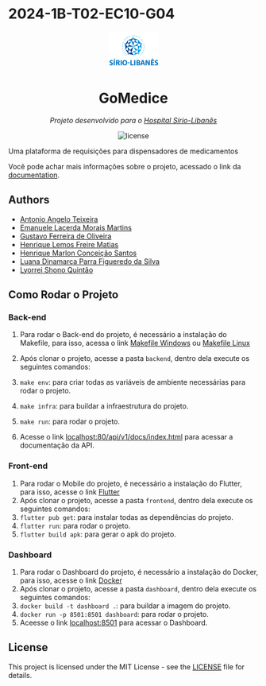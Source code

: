 # 2024-1B-T02-EC10-G04

<p align="center">
  <img src="./docs/static/img/logo.png" width="100" alt="project-logo">
</p>
<p align="center">
	<h1 align="center">GoMedice</h1>
</p>
<p align="center">
    <em> Projeto desenvolvido para o <a href="https://hospitalsiriolibanes.org.br/">Hospital Sírio-Libanês</a></em>
</p>
<p align="center">
	<img src="https://img.shields.io/github/license/Inteli-College/2024-1B-T02-EC10-G04?style=default&logo=opensourceinitiative&logoColor=white&color=78DCE8" alt="license">
</p>

<p> Uma plataforma de requisições para dispensadores de medicamentos </p>

Você pode achar mais informações sobre o projeto, acessado o link da [documentation](https://inteli-college.github.io/2024-1B-T02-EC10-G04/).


## Authors
-   [Antonio Angelo Teixeira](https://github.com/antonio-ang2)
-   [Emanuele Lacerda Morais Martins](https://github.com/emanuelemorais)
-   [Gustavo Ferreira de Oliveira](https://github.com/gustavofdeoliveira)
-   [Henrique Lemos Freire Matias](https://github.com/Lemos1347)
-   [Henrique Marlon Conceição Santos](https://github.com/henriquemarlon)
-   [Luana Dinamarca Parra Figueredo da Silva](https://github.com/luanaparra)
-   [Lyorrei Shono Quintão](https://github.com/lyorrei-inteli)
   

## Como Rodar o Projeto

### Back-end
   
1. Para rodar o Back-end do projeto, é necessário a instalação do Makefile, para isso, acessa o link [Makefile Windows](https://medium.com/@samsorrahman/how-to-run-a-makefile-in-windows-b4d115d7c516) ou [Makefile Linux](https://dev.to/skypy/linux-make-install-command-2dd6)
   
2. Após clonar o projeto, acesse a pasta `backend`, dentro dela execute os seguintes comandos:
3. `make env`: para criar todas as variáveis de ambiente necessárias para rodar o projeto.
4. `make infra`: para buildar a infraestrutura do projeto.
5. `make run`: para rodar o projeto.
6. Acesse o link [localhost:80/api/v1/docs/index.html](http://localhost:8000/api/v1/docs/index.html) para acessar a documentação da API.

### Front-end

1. Para rodar o Mobile do projeto, é necessário a instalação do Flutter, para isso, acesse o link [Flutter](https://flutter.dev/docs/get-started/install)
2. Após clonar o projeto, acesse a pasta `frontend`, dentro dela execute os seguintes comandos:
3. `flutter pub get`: para instalar todas as dependências do projeto.
4. `flutter run`: para rodar o projeto.
5. `flutter build apk`: para gerar o apk do projeto.

### Dashboard
1. Para rodar o Dashboard do projeto, é necessário a instalação do Docker, para isso, acesse o link [Docker](https://docs.docker.com/get-docker/)
2. Após clonar o projeto, acesse a pasta `dashboard`, dentro dela execute os seguintes comandos:
3. `docker build -t dashboard .`: para buildar a imagem do projeto.
4. `docker run -p 8501:8501 dashboard`: para rodar o projeto.
5. Aceesse o link [localhost:8501](http://localhost:8501) para acessar o Dashboard.


## License

This project is licensed under the MIT License - see the [LICENSE](LICENSE) file for details.
